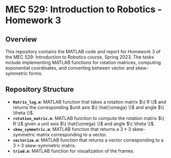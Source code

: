 # MEC 529: Introduction to Robotics - Homework 3

## Overview
This repository contains the MATLAB code and report for Homework 3 of the MEC 529: Introduction to Robotics course, Spring 2023. 
The tasks include implementing MATLAB functions for rotation matrices, computing exponential coordinates, and converting between vector and skew-symmetric forms.

## Repository Structure
- **`Matrix_log.m`**: MATLAB function that takes a rotation matrix $\( R \)$ and returns the corresponding $unit axis $\( \hat{\omega} \)$ and angle $\( \theta \)$.
- **`rotation_matrix.m`**: MATLAB function to compute the rotation matrix $\( R \)$ given a unit axis $\( \hat{\omega} \)$ and angle $\( \theta \)$.
- **`skew_symmetric.m`**: MATLAB function that returns a $3 \times 3$ skew-symmetric matrix corresponding to a vector. 
- **`vectorize.m`**: MATLAB function that returns a vector corresponding to a $3 \times 3$ skew-symmetric matrix.
- **`triad.m`**: MATLAB function for visualization of the frames.

